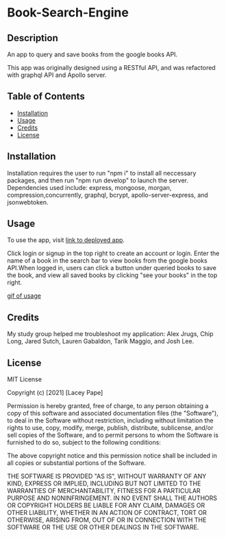 # Book-Search-Engine

## Description

An app to query and save books from the google books API.

This app was originally designed using a RESTful API, and was refactored with graphql API and Apollo server.

## Table of Contents

- [Installation](#installation)
- [Usage](#usage)
- [Credits](#credits)
- [License](#license)

## Installation

Installation requires the user to run "npm i" to install all neccessary packages, and then run "npm run develop" to launch the server. Dependencies used include: express, mongoose, morgan, compression,concurrently, graphql, bcrypt, apollo-server-express, and jsonwebtoken.

## Usage

To use the app, visit [link to deployed app](https://dashboard.heroku.com/apps/rocky-cove-15007).

Click login or signup in the top right to create an account or login. Enter the name of a book in the search bar to view books from the google books API.When logged in, users can click a button under queried books to save the book, and view all saved books by clicking "see your books" in the top right.

[gif of usage](./assets/book-search-engine.gif)

## Credits

My study group helped me troubleshoot my application: Alex Jrugs, Chip Long, Jared Sutch, Lauren Gabaldon, Tarik Maggio, and Josh Lee.

## License

MIT License

Copyright (c) [2021] [Lacey Pape]

Permission is hereby granted, free of charge, to any person obtaining a copy
of this software and associated documentation files (the "Software"), to deal
in the Software without restriction, including without limitation the rights
to use, copy, modify, merge, publish, distribute, sublicense, and/or sell
copies of the Software, and to permit persons to whom the Software is
furnished to do so, subject to the following conditions:

The above copyright notice and this permission notice shall be included in all
copies or substantial portions of the Software.

THE SOFTWARE IS PROVIDED "AS IS", WITHOUT WARRANTY OF ANY KIND, EXPRESS OR
IMPLIED, INCLUDING BUT NOT LIMITED TO THE WARRANTIES OF MERCHANTABILITY,
FITNESS FOR A PARTICULAR PURPOSE AND NONINFRINGEMENT. IN NO EVENT SHALL THE
AUTHORS OR COPYRIGHT HOLDERS BE LIABLE FOR ANY CLAIM, DAMAGES OR OTHER
LIABILITY, WHETHER IN AN ACTION OF CONTRACT, TORT OR OTHERWISE, ARISING FROM,
OUT OF OR IN CONNECTION WITH THE SOFTWARE OR THE USE OR OTHER DEALINGS IN THE
SOFTWARE.
